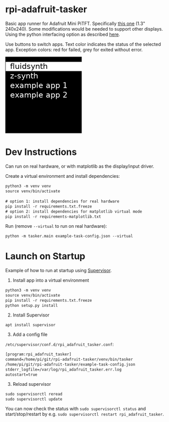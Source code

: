 # rpi-adafruit-tasker

Basic app runner for Adafruit Mini PiTFT. Specifically [this one](https://www.adafruit.com/product/4484) (1.3" 240x240). Some modifications would be needed to support other displays. Using the python interfacing option as described [here](https://learn.adafruit.com/adafruit-mini-pitft-135x240-color-tft-add-on-for-raspberry-pi/python-setup).

Use buttons to switch apps. Text color indicates the status of the selected app. Exception colors: red for failed, grey for exited without error.

![screenshot](screenshot.png)

# Dev Instructions

Can run on real hardware, or with matplotlib as the display/input driver.

Create a virtual environment and install dependencies:
```
python3 -m venv venv
source venv/bin/activate

# option 1: install dependencies for real hardware
pip install -r requirements.txt.freeze
# option 2: install dependencies for matplotlib virtual mode
pip install -r requirements-matplotlib.txt
```

Run (remove `--virtual` to run on real hardware):
```
python -m tasker.main example-task-config.json --virtual
```

# Launch on Startup

Example of how to run at startup using [Supervisor](http://supervisord.org/index.html).

1. Install app into a virtual environment
```
python3 -m venv venv
source venv/bin/activate
pip install -r requirements.txt.freeze
python setup.py install
```

2. Install Supervisor
```
apt install supervisor
```

3. Add a config file

`/etc/supervisor/conf.d/rpi_adafruit_tasker.conf`:
```
[program:rpi_adafruit_tasker]
command=/home/pi/git/rpi-adafruit-tasker/venv/bin/tasker /home/pi/git/rpi-adafruit-tasker/example-task-config.json
stderr_logfile=/var/log/rpi_adafruit_tasker.err.log
autostart=true
```

3. Reload supervisor

```
sudo supervisorctl reread
sudo supervisorctl update
```

You can now check the status with `sudo supervisorctl status` and start/stop/restart by e.g. `sudo supervisorctl restart rpi_adafruit_tasker`.
